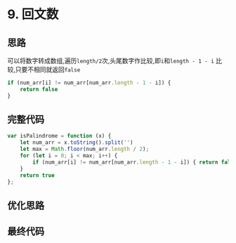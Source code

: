 # 9. 回文数
## 思路
可以将数字转成数组,遍历`length/2`次,头尾数字作比较,即`i`和`length - 1 - i` 比较,只要不相同就返回`false`
```js
if (num_arr[i] != num_arr[num_arr.length - 1 - i]) {
    return false
}
```
## 完整代码
```js
var isPalindrome = function (x) {
    let num_arr = x.toString().split('')
    let max = Math.floor(num_arr.length / 2);
    for (let i = 0; i < max; i++) {
        if (num_arr[i] != num_arr[num_arr.length - 1 - i]) { return false }
    }
    return true
};
```
## 优化思路

## 最终代码